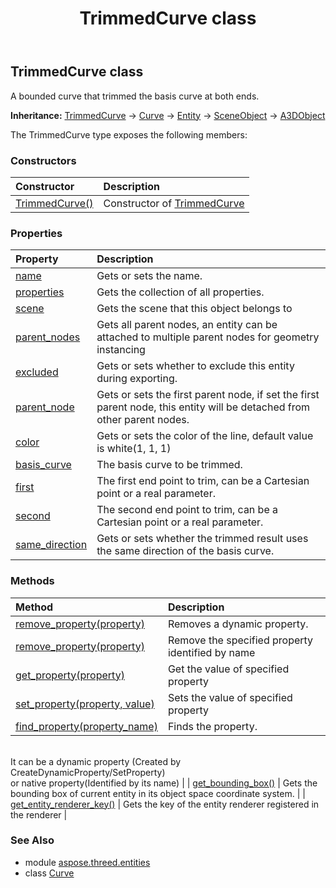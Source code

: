﻿---
title: TrimmedCurve class
second_title: Aspose.3D for Python via .NET API References
description: 
type: docs
weight: 390
url: /python-net/aspose.threed.entities/trimmedcurve/
is_root: false
---

## TrimmedCurve class

A bounded curve that trimmed the basis curve at both ends.



**Inheritance:** [TrimmedCurve](/3d/python-net/aspose.threed.entities/trimmedcurve) → 
[Curve](/3d/python-net/aspose.threed.entities/curve) → 
[Entity](/3d/python-net/aspose.threed/entity) → 
[SceneObject](/3d/python-net/aspose.threed/sceneobject) → 
[A3DObject](/3d/python-net/aspose.threed/a3dobject)



The TrimmedCurve type exposes the following members:

### Constructors
| Constructor | Description |
| :- | :- |
| [TrimmedCurve()](/3d/python-net/aspose.threed.entities/trimmedcurve/__init__/#) | Constructor of [TrimmedCurve](/3d/python-net/aspose.threed.entities/trimmedcurve) |


### Properties
| Property | Description |
| :- | :- |
| [name](/3d/python-net/aspose.threed.entities/trimmedcurve/name) | Gets or sets the name. |
| [properties](/3d/python-net/aspose.threed.entities/trimmedcurve/properties) | Gets the collection of all properties. |
| [scene](/3d/python-net/aspose.threed.entities/trimmedcurve/scene) | Gets the scene that this object belongs to |
| [parent_nodes](/3d/python-net/aspose.threed.entities/trimmedcurve/parent_nodes) | Gets all parent nodes, an entity can be attached to multiple parent nodes for geometry instancing |
| [excluded](/3d/python-net/aspose.threed.entities/trimmedcurve/excluded) | Gets or sets whether to exclude this entity during exporting. |
| [parent_node](/3d/python-net/aspose.threed.entities/trimmedcurve/parent_node) | Gets or sets the first parent node, if set the first parent node, this entity will be detached from other parent nodes. |
| [color](/3d/python-net/aspose.threed.entities/trimmedcurve/color) | Gets or sets the color of the line, default value is white(1, 1, 1) |
| [basis_curve](/3d/python-net/aspose.threed.entities/trimmedcurve/basis_curve) | The basis curve to be trimmed. |
| [first](/3d/python-net/aspose.threed.entities/trimmedcurve/first) | The first end point to trim, can be a Cartesian point or a real parameter. |
| [second](/3d/python-net/aspose.threed.entities/trimmedcurve/second) | The second end point to trim, can be a Cartesian point or a real parameter. |
| [same_direction](/3d/python-net/aspose.threed.entities/trimmedcurve/same_direction) | Gets or sets whether the trimmed result uses the same direction of the basis curve. |


### Methods
| Method | Description |
| :- | :- |
| [remove_property(property)](/3d/python-net/aspose.threed.entities/trimmedcurve/remove_property/#Property) | Removes a dynamic property. |
| [remove_property(property)](/3d/python-net/aspose.threed.entities/trimmedcurve/remove_property/#str) | Remove the specified property identified by name |
| [get_property(property)](/3d/python-net/aspose.threed.entities/trimmedcurve/get_property/#str) | Get the value of specified property |
| [set_property(property, value)](/3d/python-net/aspose.threed.entities/trimmedcurve/set_property/#str-any) | Sets the value of specified property |
| [find_property(property_name)](/3d/python-net/aspose.threed.entities/trimmedcurve/find_property/#str) | Finds the property.<br/>It can be a dynamic property (Created by CreateDynamicProperty/SetProperty) <br/>or native property(Identified by its name) |
| [get_bounding_box()](/3d/python-net/aspose.threed.entities/trimmedcurve/get_bounding_box/#) | Gets the bounding box of current entity in its object space coordinate system. |
| [get_entity_renderer_key()](/3d/python-net/aspose.threed.entities/trimmedcurve/get_entity_renderer_key/#) | Gets the key of the entity renderer registered in the renderer |


### See Also

* module [aspose.threed.entities](../)
* class [Curve](/3d/python-net/aspose.threed.entities/curve)
